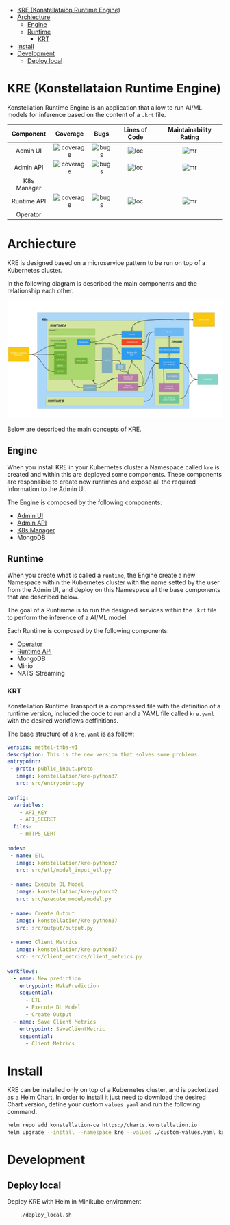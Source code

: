 - [KRE (Konstellataion Runtime Engine)](#kre-konstellataion-runtime-engine)
- [Archiecture](#archiecture)
  - [Engine](#engine)
  - [Runtime](#runtime)
    - [KRT](#krt)
- [Install](#install)
- [Development](#development)
  - [Deploy local](#deploy-local)

# KRE (Konstellataion Runtime Engine)

Konstellation Runtime Engine is an application that allow to run AI/ML models for inference based on the content of a
 `.krt` file. 

|  Component  | Coverage  |  Bugs  |  Lines of Code  |  Maintainability Rating  |
| :---------: | :-----:   |  :---: |  :-----------:  |  :--------------------:  |
|  Admin UI  | ![coverage][admin-ui-coverage] | ![bugs][admin-ui-bugs] | ![loc][admin-ui-loc] | ![mr][admin-ui-mr] |
|  Admin API  | ![coverage][admin-api-coverage] | ![bugs][admin-api-bugs] | ![loc][admin-api-loc] | ![mr][admin-api-mr] |
| K8s Manager |  |  |  |  |
|  Runtime API  | ![coverage][runtime-api-coverage] | ![bugs][runtime-api-bugs] | ![loc][runtime-api-loc] | ![mr][runtime-api-mr] |
|  Operator   |  |  |  |  |

[admin-ui-coverage]: https://sonarcloud.io/api/project_badges/measure?project=konstellation_kre_admin_ui&metric=coverage 
[admin-ui-bugs]: https://sonarcloud.io/api/project_badges/measure?project=konstellation_kre_admin_ui&metric=bugs
[admin-ui-loc]: https://sonarcloud.io/api/project_badges/measure?project=konstellation_kre_admin_ui&metric=ncloc
[admin-ui-mr]: https://sonarcloud.io/api/project_badges/measure?project=konstellation_kre_admin_ui&metric=sqale_rating

[admin-api-coverage]: https://sonarcloud.io/api/project_badges/measure?project=konstellation_kre_admin_api&metric=coverage 
[admin-api-bugs]: https://sonarcloud.io/api/project_badges/measure?project=konstellation_kre_admin_api&metric=bugs
[admin-api-loc]: https://sonarcloud.io/api/project_badges/measure?project=konstellation_kre_admin_api&metric=ncloc
[admin-api-mr]: https://sonarcloud.io/api/project_badges/measure?project=konstellation_kre_admin_api&metric=sqale_rating

[runtime-api-coverage]: https://sonarcloud.io/api/project_badges/measure?project=konstellation_kre_runtime_api&metric=coverage 
[runtime-api-bugs]: https://sonarcloud.io/api/project_badges/measure?project=konstellation_kre_runtime_api&metric=bugs
[runtime-api-loc]: https://sonarcloud.io/api/project_badges/measure?project=konstellation_kre_runtime_api&metric=ncloc
[runtime-api-mr]: https://sonarcloud.io/api/project_badges/measure?project=konstellation_kre_runtime_api&metric=sqale_rating

# Archiecture

KRE is designed based on a microservice pattern to be run on top of a Kubernetes cluster.

In the following diagram is described the main components and the relationship each other.

![Architecture](docs/images/kre-architecture.jpg)


Below are described the main concepts of KRE.

## Engine

When you install KRE in your Kubernetes cluster a Namespace called `kre` is created and within this are deployed some 
components. These components are responsible to create new runtimes and expose all the required information to the 
Admin UI.

The Engine is composed by the following components:

* [Admin UI](./admin-ui/README.md)
* [Admin API](./admin-api/README.md)
* [K8s Manager](./k8s-manager/README.md)
* MongoDB

## Runtime

When you create what is called a `runtime`, the Engine create a new Namespace within the Kubernetes cluster with the 
name setted by the user from the Admin UI, and deploy on this Namespace all the base components that are described 
below.

The goal of a Runtimme is to run the designed services within the `.krt` file to perform the inference of a AI/ML model.

Each Runtime is composed by the following components:

* [Operator](operator/README.md)
* [Runtime API](runtime-api/README.md)
* MongoDB
* Minio
* NATS-Streaming

### KRT

Konstellation Runtime Transport is a compressed file with the definition of a runtime version, included the code to 
run and a YAML file called `kre.yaml` with the desired workflows deffinitions.

The base structure of a `kre.yaml` is as follow:

```yaml
version: mettel-tnba-v1
description: This is the new version that solves some problems.
entrypoint: 
 - proto: public_input.proto
   image: konstellation/kre-python37
   src: src/entrypoint.py

config:
  variables:
    - API_KEY
    - API_SECRET
  files:
    - HTTPS_CERT

nodes:
 - name: ETL
   image: konstellation/kre-python37
   src: src/etl/model_input_etl.py
 
 - name: Execute DL Model
   image: konstellation/kre-pytorch2
   src: src/execute_model/model.py

 - name: Create Output
   image: konstellation/kre-python37
   src: src/output/output.py

 - name: Client Metrics
   image: konstellation/kre-python37
   src: src/client_metrics/client_metrics.py

workflows:
  - name: New prediction
    entrypoint: MakePrediction
    sequential:
      - ETL
      - Execute DL Model
      - Create Output
  - name: Save Client Metrics
    entrypoint: SaveClientMetric
    sequential:
      - Client Metrics

```

# Install

KRE can be installed only on top of a Kubernetes cluster, and is packetized as a Helm Chart. In order to install it 
just need to download the desired Chart version, define your custom `values.yaml` and run the following command.

```bash
helm repo add konstellation-ce https://charts.konstellation.io
helm upgrade --install --namespace kre --values ./custom-values.yaml kre-v1.0.0
```

# Development 

## Deploy local

Deploy KRE with Helm in Minikube environment

```
    ./deploy_local.sh
```
